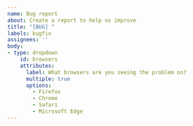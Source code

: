 ```yaml
---
name: Bug report
about: Create a report to help us improve
title: "[BUG] "
labels: bugfix
assignees: ''
body:
- type: dropdown
    id: browsers
    attributes:
      label: What browsers are you seeing the problem on?
      multiple: true
      options:
        - Firefox
        - Chrome
        - Safari
        - Microsoft Edge
---
```

